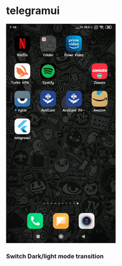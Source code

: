 # telegramui


<!-- https://github.com/anon-000/telegram-animations/blob/master/previews/ezgif.com-video-to-gif.gif -->

<img src="https://github.com/anon-000/telegram-animations/blob/master/previews/ezgif.com-video-to-gif.gif" width="300" height="600"/>
<h3>Switch Dark/light mode transition</h3>
